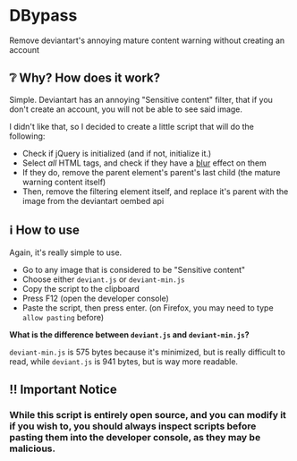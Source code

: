 # DBypass
Remove deviantart's annoying mature content warning without creating an account

## ❔ Why? How does it work?
Simple. Deviantart has an annoying "Sensitive content" filter, that if you don't create an account, you will not be able to see said image.

I didn't like that, so I decided to create a little script that will do the following:

- Check if jQuery is initialized (and if not, initialize it.)
- Select *all* HTML tags, and check if they have a [blur](https://developer.mozilla.org/en-US/docs/Web/CSS/filter-function/blur) effect on them
- If they do, remove the parent element's parent's last child (the mature warning content itself)
- Then, remove the filtering element itself, and replace it's parent with the image from the deviantart oembed api

## ℹ️ How to use
Again, it's really simple to use.

- Go to any image that is considered to be "Sensitive content"
- Choose either `deviant.js` or `deviant-min.js`
- Copy the script to the clipboard
- Press F12 (open the developer console)
- Paste the script, then press enter. (on Firefox, you may need to type `allow pasting` before)

**What is the difference between `deviant.js` and `deviant-min.js`?**

`deviant-min.js` is 575 bytes because it's minimized, but is really difficult to read, while `deviant.js` is 941 bytes, but is way more readable.
## ‼️ Important Notice

### While this script is entirely open source, and you can modify it if you wish to, you should always inspect scripts before pasting them into the developer console, as they may be malicious.
